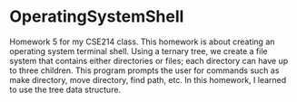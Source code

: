 # OperatingSystemShell

Homework 5 for my CSE214 class. This homework is about creating an operating system terminal shell. Using a ternary tree, we create a file system that contains either directories or files; each directory can have up to three children. This program prompts the user for commands such as make directory, move directory, find path, etc. In this homework, I learned to use the tree data structure.